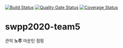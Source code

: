 [![Build Status](https://travis-ci.org/swsnu/swpp2020-team5.svg?branch=main)](https://travis-ci.org/swsnu/swpp2020-team5)
[![Quality Gate Status](https://sonarcloud.io/api/project_badges/measure?project=swsnu_swpp2020-team5&metric=alert_status)](https://sonarcloud.io/dashboard?id=swsnu_swpp2020-team5)
[![Coverage Status](https://coveralls.io/repos/github/swsnu/swpp2020-team5/badge.svg?branch=main)](https://coveralls.io/github/swsnu/swpp2020-team5?branch=main)
# swpp2020-team5
 관악 **노루** 마운틴 점핑


